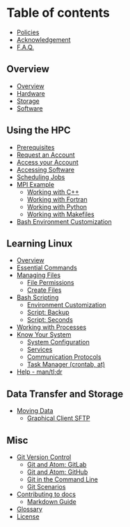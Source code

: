# Table of contents

<!-- ## About HPC@CofC -->
<!--  * [Introduction](README.md)
* [Support](support.md) -->
* [Policies](policies.md)
* [Acknowledgement](acknowledge.md)
* [F.A.Q.](FAQ.md)
<!-- * [Quickstart Guide](quickstart.md) -->

## Overview

* [Overview](using-the-hpc/overview/README.md)
* [Hardware](using-the-hpc/overview/hardware.md)
* [Storage](using-the-hpc/overview/storage.md)
* [Software](using-the-hpc/overview/software.md)

## Using the HPC

<!-- * [How to Use](using-the-hpc/how-to-use/README.md) -->
* [Prerequisites](using-the-hpc/how-to-use/prerequisites.md)
* [Request an Account](using-the-hpc/how-to-use/request-access.md)
* [Access your Account](using-the-hpc/how-to-use/access-hpc.md)
* [Accessing Software](using-the-hpc/how-to-use/modules/README.md)
* [Scheduling Jobs](using-the-hpc/how-to-use/scheduling-jobs.md)
* [MPI Example](using-the-hpc/how-to-use/execute-a-job/README.md)
  * [Working with C++](using-the-hpc/how-to-use/execute-a-job/cpp.md)
  * [Working with Fortran](using-the-hpc/how-to-use/execute-a-job/fortran.md)
  * [Working with Python](using-the-hpc/how-to-use/execute-a-job/python.md)
  * [Working with Makefiles](using-the-hpc/how-to-use/execute-a-job/makefile.md)
* [Bash Environment Customization](using-the-hpc/how-to-use/bash-env.md)
<!--  * [Managing Jobs](using-the-hpc/how-to-use/managing-jobs.md) -->
<!--    * [CVMFS Modules](using-the-hpc/how-to-use/modules/cvmfs-modules.md) -->
<!--  * [Compilers](using-the-hpc/how-to-use/compilers.md) -->
<!--  * [Workflows](using-the-hpc/how-to-use/workflows/README.md) -->
<!--    * [Crystal Workflow](using-the-hpc/how-to-use/workflows/crystal-workflow.md) -->

## Learning Linux

* [Overview](learning-linux/linux-intro.md)
* [Essential Commands](learning-linux/essential-commands/README.md)
* [Managing Files](learning-linux/managing-files/README.md)
  * [File Permissions](learning-linux/managing-files/file-permissions.md)
  * [Create Files](learning-linux/managing-files/loop_for1.md)
* [Bash Scripting](learning-linux/bash-scripting/README.md)
  * [Environment Customization](learning-linux/bash-scripting/environment.md)
  * [Script: Backup](learning-linux/bash-scripting/backup.md)
  * [Script: Seconds](learning-linux/bash-scripting/seconds.md)
* [Working with Processes](learning-linux/misc/processes.md)
* [Know Your System](learning-linux/know-your-system/README.md)
  * [System Configuration](learning-linux/know-your-system/system-config.md)
  * [Services](learning-linux/know-your-system/services.md)
  * [Communication Protocols](learning-linux/know-your-system/protocols.md)
  * [Task Manager \(crontab, at\)](learning-linux/know-your-system/scheduling-cron.md)
* [Help - man/tl;dr](learning-linux/help.md)

## Data Transfer and Storage

* [Moving Data](data-transfer-and-storage/moving-data/README.md)
  * [Graphical Client SFTP](data-transfer-and-storage/moving-data/graphical-sftp.md)
<!-- * [Globus Data Transfer Tool](data-transfer-and-storage/globus-overview/README.md) -->
<!--  * [Globus Endpoints](data-transfer-and-storage/globus-overview/globus-endpoints.md) -->
<!--  * [Globus Transfers & More](data-transfer-and-storage/globus-overview/globus-transfer.md) -->
<!--  * [Globus Command Line Interface](data-transfer-and-storage/globus-overview/globus-command-line-interface.md)  -->

<!--
## Tools

* [Docker Containers](tools/docker.md)
* [Singularity Containers](tools/singularity.md)
-->

## Misc

* [Git Version Control](git-version-control/git-basics.md)
  * [Git and Atom: GitLab](git-version-control/git-workflow-gitlab.md)
  * [Git and Atom: GitHub](git-version-control/git-workflow-github.md)
  * [Git in the Command Line](git-version-control/git-command-line.md)
  * [Git Scenarios](git-version-control/git-scenarios.md)
* [Contributing to docs](contributing/contributing.md)
  * [Markdown Guide](contributing/markdown-guide.md)
* [Glossary](glossary.md)
* [License](license.md)
